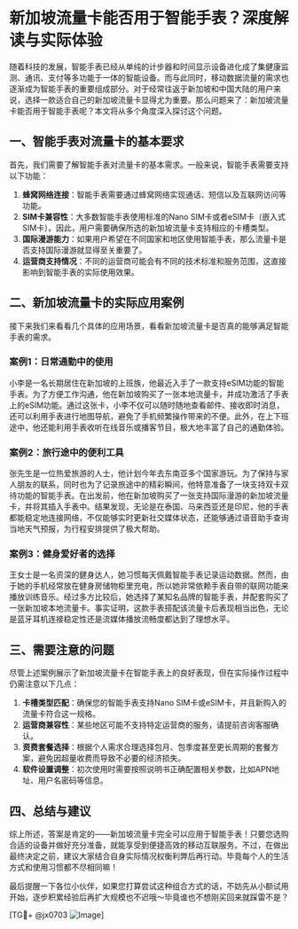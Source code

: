 # 新加坡流量卡能否用于智能手表？深度解读与实际体验

随着科技的发展，智能手表已经从单纯的计步器和时间显示设备进化成了集健康监测、通讯、支付等多功能于一体的智能设备。而与此同时，移动数据流量的需求也逐渐成为智能手表的重要组成部分。对于经常往返于新加坡和中国大陆的用户来说，选择一款适合自己的新加坡流量卡显得尤为重要。那么问题来了：新加坡流量卡能否用于智能手表呢？本文将从多个角度深入探讨这个问题。

## 一、智能手表对流量卡的基本要求

首先，我们需要了解智能手表对流量卡的基本需求。一般来说，智能手表需要支持以下功能：

1. **蜂窝网络连接**：智能手表需要通过蜂窝网络实现通话、短信以及互联网访问等功能。
2. **SIM卡兼容性**：大多数智能手表使用标准的Nano SIM卡或者eSIM卡（嵌入式SIM卡）。因此，用户需要确保所选的新加坡流量卡支持相应的卡槽类型。
3. **国际漫游能力**：如果用户希望在不同国家和地区使用智能手表，那么流量卡是否支持国际漫游就显得至关重要了。
4. **运营商支持情况**：不同的运营商可能会有不同的技术标准和服务范围，这直接影响到智能手表的实际使用效果。

## 二、新加坡流量卡的实际应用案例

接下来我们来看看几个具体的应用场景，看看新加坡流量卡是否真的能够满足智能手表的需求。

### 案例1：日常通勤中的使用

小李是一名长期居住在新加坡的上班族，他最近入手了一款支持eSIM功能的智能手表。为了方便工作沟通，他在新加坡购买了一张本地流量卡，并成功激活了手表上的eSIM功能。通过这张卡，小李不仅可以随时随地查看邮件、接收即时消息，还可以利用手表进行地图导航，避免了手机频繁操作带来的不便。此外，在上下班途中，他还能利用手表收听在线音乐或播客节目，极大地丰富了自己的通勤体验。

### 案例2：旅行途中的便利工具

张先生是一位热爱旅游的人士，他计划今年去东南亚多个国家游玩。为了保持与家人朋友的联系，同时也为了记录旅途中的精彩瞬间，他特意准备了一块支持双卡双待功能的智能手表。在出发前，他在新加坡购买了一张支持国际漫游的新加坡流量卡，并将其插入手表中。结果发现，无论是在泰国、马来西亚还是印尼，他的手表都能稳定地连接网络，不仅能够实时更新社交媒体状态，还能够通过语音助手查询当地天气预报，为行程安排提供了极大帮助。

### 案例3：健身爱好者的选择

王女士是一名资深的健身达人，她习惯每天佩戴智能手表记录运动数据。然而，由于她的手机经常放在健身房储物柜里充电，所以她非常依赖手表自带的联网功能来播放训练音乐。经过多方比较后，她选择了某知名品牌的智能手表，并配套购买了一张新加坡本地流量卡。事实证明，这款手表搭配该流量卡后表现相当出色，无论是蓝牙耳机连接稳定性还是流媒体播放流畅度都达到了理想水平。

## 三、需要注意的问题

尽管上述案例展示了新加坡流量卡在智能手表上的良好表现，但在实际操作过程中仍需注意以下几点：

1. **卡槽类型匹配**：确保您的智能手表支持Nano SIM卡或eSIM卡，并且新购入的流量卡符合这一规格。
2. **运营商兼容性**：某些地区可能不支持特定运营商的服务，请提前咨询客服确认。
3. **资费套餐选择**：根据个人需求合理选择包月、包季度甚至更长周期的套餐方案，避免因超量收费而导致不必要的经济损失。
4. **软件设置调整**：初次使用时需要按照说明书正确配置相关参数，比如APN地址、用户名密码等信息。

## 四、总结与建议

综上所述，答案是肯定的——新加坡流量卡完全可以应用于智能手表！只要您选购合适的设备并做好充分准备，就能享受到便捷高效的移动互联服务。不过，在做出最终决定之前，建议大家结合自身实际情况权衡利弊后再行动。毕竟每个人的生活方式和使用习惯都不尽相同嘛！

最后提醒一下各位小伙伴，如果您打算尝试这种组合方式的话，不妨先从小额试用开始，逐步积累经验后再扩大规模也不迟哦～毕竟谁也不想刚买回来就踩雷不是？

[TG💪+ @jx0703 ![Image](https://github.com/user-attachments/assets/dbca1d08-cadb-493c-b0ec-ad6f7a83f270)]